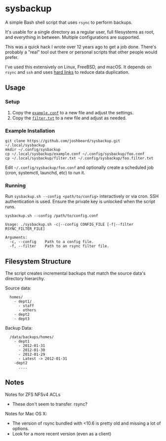# sysbackup

A simple Bash shell script that uses `rsync` to perform backups.

It's usable for a single directory as a regular user, full filesystems as root, and everything in between. Multiple configurations are
supported.

This was a quick hack I wrote over 12 years ago to get a job done. There's probably a "real" tool out there or personal scripts that other
people would prefer.

I've used this extensively on Linux, FreeBSD, and macOS. It depends on `rsync` and `ssh` and uses [hard links](https://en.wikipedia.org/wiki/Hard_link) to reduce data duplication.

## Usage

### Setup

1. Copy the [`example.conf`](example.conf) to a new file and adjust the settings.
2. Copy the [`filter.txt`](filter.txt) to a new file and adjust as needed.

### Example Installation

```shell
git clone https://github.com/joshbeard/sysbackup.git ~/.local/sysbackup
mkdir ~/.config/sysbackup
cp ~/.local/sysbackup/example.conf ~/.config/sysbackup/foo.conf
cp ~/.local/sysbackup/filter.txt ~/.config/sysbackup/foo.filter.txt
```

Edit `~/.config/sysbackup/foo.conf` and optionally create a scheduled job (cron, systemctl, launchd, etc) to run it.

### Running

Run `sysbackup.sh --config <path/to/config>` interactively or via cron.
SSH authentication is used. Ensure the private key is unlocked when the script runs.

```shell
sysbackup.sh --config /path/to/config.conf
```

```plain
Usage: ./sysbackup.sh -c|--config CONFIG_FILE [-f|--filter RSYNC_FILTER_FILE]

Arguments:
  -c, --config    Path to a config file.
  -f, --filter    Path to an rsync filter file.
```

## Filesystem Structure

The script creates incremental backups that match the source data's directory hierarchy.

Source data:

```plain
  homes/
    - dept1/
      - staff
      - others
    - dept2
    - dept3
```

Backup Data:

```plain
  /data/backups/homes/
    - dept1
      - 2012-01-31
      - 2012-01-30
      - 2012-01-29
      - Latest -> 2012-01-31
    -dept2
      ....
```


## Notes

Notes for ZFS NFSv4 ACLs

* These don't seem to transfer. rsync?

Notes for Mac OS X:

* The version of rsync bundled with <10.6 is pretty old and missing a lot of options.
* Look for a more recent version (even as a client)

